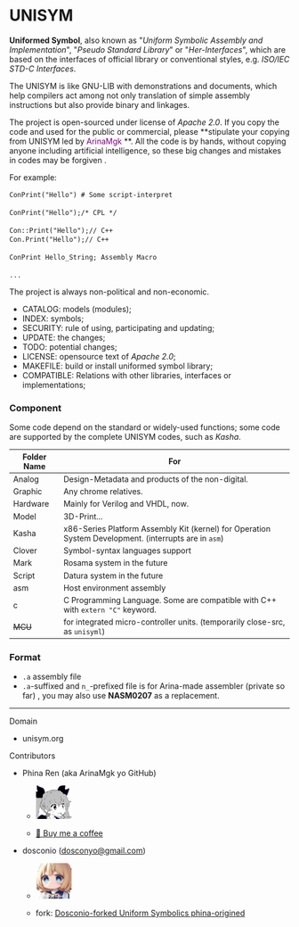 # UNISYM

**Uniformed Symbol**, also known as "*Uniform Symbolic Assembly and Implementation*", "*Pseudo Standard Library*" or "*Her-Interfaces*", which are based on the interfaces of official library or conventional styles, e.g. *ISO/IEC STD-C Interfaces*.

The UNISYM is like GNU-LIB with demonstrations and documents, which help compilers act among not only  translation of simple assembly instructions but also provide binary and linkages.

The project is open-sourced under license of *Apache 2.0*. If you copy the code and used for the public or commercial, please **stipulate your copying from UNISYM led by<font color="purple"> ArinaMgk </font> **. All the code is by hands, without copying anyone including artificial intelligence, so these big changes and mistakes in codes may be forgiven .

For example:

```
ConPrint("Hello") # Some script-interpret

ConPrint("Hello");/* CPL */

Con::Print("Hello");// C++
Con.Print("Hello");// C++

ConPrint Hello_String; Assembly Macro

...
```



The project is always non-political and non-economic.

- CATALOG: models (modules);
- INDEX: symbols;
- SECURITY: rule of using, participating and updating;
- UPDATE: the changes;
- TODO: potential changes;
- LICENSE: opensource text of *Apache 2.0*;
- MAKEFILE: build or install uniformed symbol library;
- COMPATIBLE: Relations with other libraries, interfaces or implementations;

### Component

Some code depend on the standard or widely-used functions; some code are supported by the complete UNISYM codes, such as *Kasha*.

| Folder Name        | For                                                          |
| ------------------ | ------------------------------------------------------------ |
| Analog | Design-Metadata and products of the non-digital. |
| Graphic | Any chrome relatives. |
| Hardware | Mainly for Verilog and VHDL, now. |
| Model | 3D-Print... |
| Kasha              | x86-Series Platform Assembly Kit (kernel) for Operation System Development. (interrupts are in `asm`) |
| Clover           | Symbol-syntax languages support |
| Mark | Rosama system in the future |
| Script | Datura system in the future |
| asm | Host environment assembly |
| c                  | C Programming Language. Some are compatible with C++ with `extern "C"` keyword. |
| <del>MCU</del> | for integrated micro-controller units. (temporarily close-src, as `unisyml`) |

### Format

- `.a` assembly file
- `.a`-suffixed and `n_`-prefixed file is for Arina-made assembler (private so far) , you may also use **NASM0207** as a replacement.



---


Domain

- unisym.org

Contributors

- Phina Ren (aka ArinaMgk yo GitHub)

    - ![Contributor ArinaMgk](./.picture/phina.head.bmp) 

    - [🍨 Buy me a coffee](https://www.buymeacoffee.com/arinamgk) 

- dosconio (dosconyo@gmail.com)

    - ![Contributor Doshou Haruno](./.picture/haruno.head.jpg) 

    - fork: [Dosconio-forked Uniform Symbolics phina-origined](http://github.com/dosconio/unisym) 


